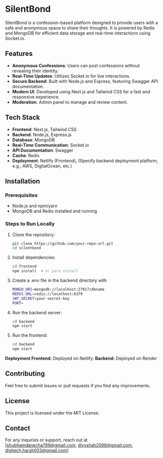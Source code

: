 # SilentBond

SilentBond is a confession-based platform designed to provide users with a safe and anonymous space to share their thoughts. It is powered by Redis and MongoDB for efficient data storage and real-time interactions using Socket.io.

## Features
- **Anonymous Confessions**: Users can post confessions without revealing their identity.
- **Real-Time Updates**: Utilizes Socket.io for live interactions.
- **Secure Backend**: Built with Node.js and Express, featuring Swagger API documentation.
- **Modern UI**: Developed using Next.js and Tailwind CSS for a fast and responsive experience.
- **Moderation**: Admin panel to manage and review content.

## Tech Stack
- **Frontend**: Next.js, Tailwind CSS
- **Backend**: Node.js, Express.js
- **Database**: MongoDB
- **Real-Time Communication**: Socket.io
- **API Documentation**: Swagger
- **Cache**: Redis
- **Deployment**: Netlify (Frontend), (Specify backend deployment platform, e.g., AWS, DigitalOcean, etc.)

## Installation

### Prerequisites
- Node.js and npm/yarn
- MongoDB and Redis installed and running

### Steps to Run Locally
1. Clone the repository:
   ```bash
   git clone https://github.com/your-repo-url.git
   cd silentbond

2. Install dependencies:
   ```bash
   cd frontend
   npm install  # or yarn install

3. Create a .env file in the backend directory   with
   ```bash
   MONGO_URI=mongodb://localhost:27017/dbname
   REDIS_URL=redis://localhost:6379
   JWT_SECRET=your-secret-key
   PORT=

4. Run the backend server:
   ```bash
   cd backend
   npm start

5. Run the frontend:
    ```bash
   cd backend
   npm start

**Deployment Frontend:** Deployed on Netlify. 
**Backend:** Deployed on Render

## Contributing
Feel free to submit issues or pull requests if you find any improvements.

## License
This project is licensed under the MIT License.

## Contact
For any inquiries or support, reach out at [shubhamdanecha789@gmail.com, divyshah2066@gmail.com, digitech.harsh003@gmail.com]